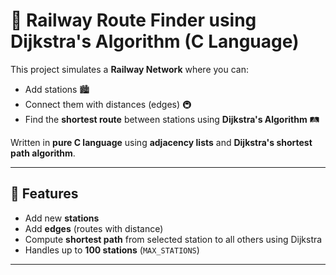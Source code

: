 # 🚆 Railway Route Finder using Dijkstra's Algorithm (C Language)

This project simulates a **Railway Network** where you can:
- Add stations 🏙️
- Connect them with distances (edges) 🚇
- Find the **shortest route** between stations using **Dijkstra's Algorithm** 🛤️

Written in **pure C language** using **adjacency lists** and **Dijkstra's shortest path algorithm**.

---

## 🚀 Features

- Add new **stations**
- Add **edges** (routes with distance)
- Compute **shortest path** from selected station to all others using Dijkstra
- Handles up to **100 stations** (`MAX_STATIONS`)

---
